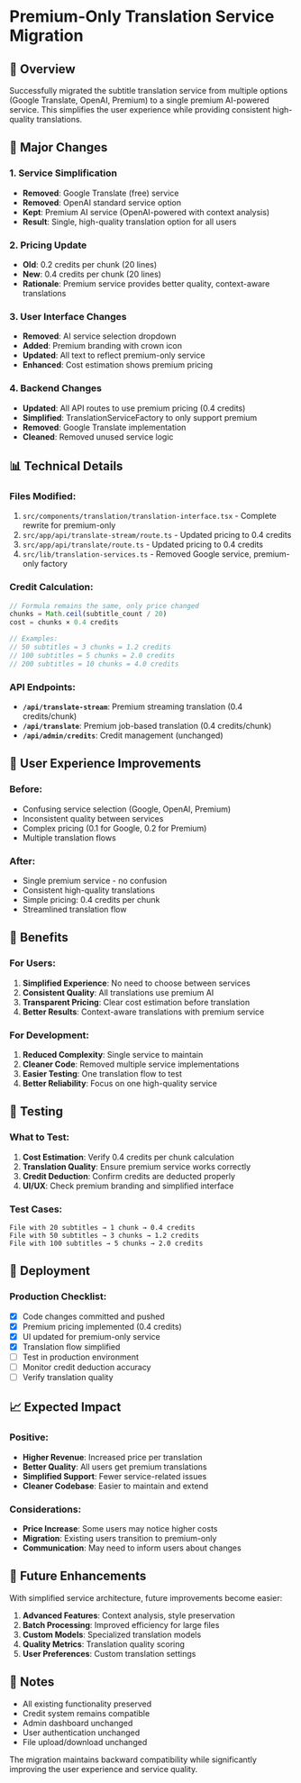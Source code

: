 # Premium-Only Translation Service Migration

## 🎯 Overview

Successfully migrated the subtitle translation service from multiple options (Google Translate, OpenAI, Premium) to a single premium AI-powered service. This simplifies the user experience while providing consistent high-quality translations.

## 🔄 Major Changes

### 1. **Service Simplification**
- **Removed**: Google Translate (free) service
- **Removed**: OpenAI standard service option
- **Kept**: Premium AI service (OpenAI-powered with context analysis)
- **Result**: Single, high-quality translation option for all users

### 2. **Pricing Update**
- **Old**: 0.2 credits per chunk (20 lines)
- **New**: 0.4 credits per chunk (20 lines)
- **Rationale**: Premium service provides better quality, context-aware translations

### 3. **User Interface Changes**
- **Removed**: AI service selection dropdown
- **Added**: Premium branding with crown icon
- **Updated**: All text to reflect premium-only service
- **Enhanced**: Cost estimation shows premium pricing

### 4. **Backend Changes**
- **Updated**: All API routes to use premium pricing (0.4 credits)
- **Simplified**: TranslationServiceFactory to only support premium
- **Removed**: Google Translate implementation
- **Cleaned**: Removed unused service logic

## 📊 Technical Details

### Files Modified:
1. `src/components/translation/translation-interface.tsx` - Complete rewrite for premium-only
2. `src/app/api/translate-stream/route.ts` - Updated pricing to 0.4 credits
3. `src/app/api/translate/route.ts` - Updated pricing to 0.4 credits
4. `src/lib/translation-services.ts` - Removed Google service, premium-only factory

### Credit Calculation:
```javascript
// Formula remains the same, only price changed
chunks = Math.ceil(subtitle_count / 20)
cost = chunks × 0.4 credits

// Examples:
// 50 subtitles = 3 chunks = 1.2 credits
// 100 subtitles = 5 chunks = 2.0 credits
// 200 subtitles = 10 chunks = 4.0 credits
```

### API Endpoints:
- **`/api/translate-stream`**: Premium streaming translation (0.4 credits/chunk)
- **`/api/translate`**: Premium job-based translation (0.4 credits/chunk)
- **`/api/admin/credits`**: Credit management (unchanged)

## 🎨 User Experience Improvements

### Before:
- Confusing service selection (Google, OpenAI, Premium)
- Inconsistent quality between services
- Complex pricing (0.1 for Google, 0.2 for Premium)
- Multiple translation flows

### After:
- Single premium service - no confusion
- Consistent high-quality translations
- Simple pricing: 0.4 credits per chunk
- Streamlined translation flow

## 🔧 Benefits

### For Users:
1. **Simplified Experience**: No need to choose between services
2. **Consistent Quality**: All translations use premium AI
3. **Transparent Pricing**: Clear cost estimation before translation
4. **Better Results**: Context-aware translations with premium service

### For Development:
1. **Reduced Complexity**: Single service to maintain
2. **Cleaner Code**: Removed multiple service implementations
3. **Easier Testing**: One translation flow to test
4. **Better Reliability**: Focus on one high-quality service

## 🧪 Testing

### What to Test:
1. **Cost Estimation**: Verify 0.4 credits per chunk calculation
2. **Translation Quality**: Ensure premium service works correctly
3. **Credit Deduction**: Confirm credits are deducted properly
4. **UI/UX**: Check premium branding and simplified interface

### Test Cases:
```
File with 20 subtitles → 1 chunk → 0.4 credits
File with 50 subtitles → 3 chunks → 1.2 credits
File with 100 subtitles → 5 chunks → 2.0 credits
```

## 🚀 Deployment

### Production Checklist:
- [x] Code changes committed and pushed
- [x] Premium pricing implemented (0.4 credits)
- [x] UI updated for premium-only service
- [x] Translation flow simplified
- [ ] Test in production environment
- [ ] Monitor credit deduction accuracy
- [ ] Verify translation quality

## 📈 Expected Impact

### Positive:
- **Higher Revenue**: Increased price per translation
- **Better Quality**: All users get premium translations
- **Simplified Support**: Fewer service-related issues
- **Cleaner Codebase**: Easier to maintain and extend

### Considerations:
- **Price Increase**: Some users may notice higher costs
- **Migration**: Existing users transition to premium-only
- **Communication**: May need to inform users about changes

## 🔮 Future Enhancements

With simplified service architecture, future improvements become easier:
1. **Advanced Features**: Context analysis, style preservation
2. **Batch Processing**: Improved efficiency for large files
3. **Custom Models**: Specialized translation models
4. **Quality Metrics**: Translation quality scoring
5. **User Preferences**: Custom translation settings

## 📝 Notes

- All existing functionality preserved
- Credit system remains compatible
- Admin dashboard unchanged
- User authentication unchanged
- File upload/download unchanged

The migration maintains backward compatibility while significantly improving the user experience and service quality.
